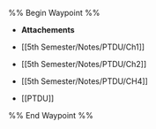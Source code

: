 %% Begin Waypoint %%
- **Attachements**

- [[5th Semester/Notes/PTDU/Ch1]]
- [[5th Semester/Notes/PTDU/Ch2]]
- [[5th Semester/Notes/PTDU/CH4]]
- [[PTDU]]

%% End Waypoint %%
